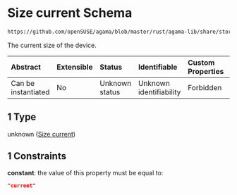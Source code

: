 # Size current Schema

```txt
https://github.com/openSUSE/agama/blob/master/rust/agama-lib/share/storage.schema.json#/$defs/sizeValueWithCurrent/anyOf/1
```

The current size of the device.

| Abstract            | Extensible | Status         | Identifiable            | Custom Properties | Additional Properties | Access Restrictions | Defined In                                                          |
| :------------------ | :--------- | :------------- | :---------------------- | :---------------- | :-------------------- | :------------------ | :------------------------------------------------------------------ |
| Can be instantiated | No         | Unknown status | Unknown identifiability | Forbidden         | Allowed               | none                | [storage.schema.json\*](storage.schema.json "open original schema") |

## 1 Type

unknown ([Size current](storage-1-defs-sizevaluewithcurrent-anyof-size-current.md))

## 1 Constraints

**constant**: the value of this property must be equal to:

```json
"current"
```
